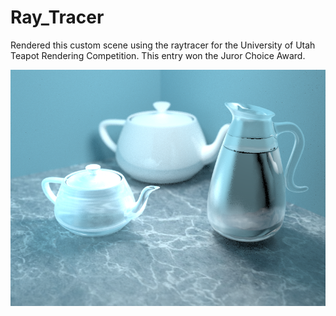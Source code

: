 # Ray_Tracer

Rendered this custom scene using the raytracer for the University of Utah Teapot Rendering Competition. This entry won the Juror Choice Award.

![Frozen](https://github.com/snehabhakare/Ray_Tracer/blob/master/output.png)
